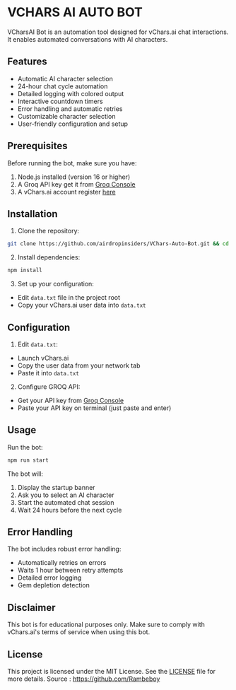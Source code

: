 # VCHARS AI AUTO BOT

VCharsAI Bot is an automation tool designed for vChars.ai chat interactions. It enables automated conversations with AI characters.

## Features

- Automatic AI character selection
- 24-hour chat cycle automation
- Detailed logging with colored output
- Interactive countdown timers
- Error handling and automatic retries
- Customizable character selection
- User-friendly configuration and setup

## Prerequisites

Before running the bot, make sure you have:

1. Node.js installed (version 16 or higher)
2. A Groq API key get it from [Groq Console](https://console.groq.com/keys)
3. A vChars.ai account register [here](https://t.me/vchars_bot/)

## Installation

1. Clone the repository:

```bash
git clone https://github.com/airdropinsiders/VChars-Auto-Bot.git && cd VChars-Auto-Bot
```

2. Install dependencies:

```bash
npm install
```

3. Set up your configuration:
- Edit `data.txt` file in the project root
- Copy your vChars.ai user data into `data.txt`

## Configuration

1. Edit `data.txt`:

- Launch vChars.ai
- Copy the user data from your network tab
- Paste it into `data.txt`

2. Configure GROQ API:
- Get your API key from [Groq Console](https://console.groq.com/keys)
- Paste your API key on terminal (just paste and enter)

## Usage

Run the bot:

```bash
npm run start
```

The bot will:

1. Display the startup banner
2. Ask you to select an AI character
3. Start the automated chat session
4. Wait 24 hours before the next cycle

## Error Handling

The bot includes robust error handling:

- Automatically retries on errors
- Waits 1 hour between retry attempts
- Detailed error logging
- Gem depletion detection

## Disclaimer

This bot is for educational purposes only. Make sure to comply with vChars.ai's terms of service when using this bot.

## License

This project is licensed under the MIT License. See the [LICENSE](LICENSE) file for more details. Source : https://github.com/Rambeboy
